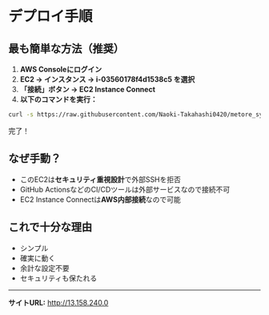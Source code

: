 # デプロイ手順

## 最も簡単な方法（推奨）

1. **AWS Consoleにログイン**
2. **EC2 → インスタンス → i-03560178f4d1538c5 を選択**
3. **「接続」ボタン → EC2 Instance Connect**
4. **以下のコマンドを実行：**

```bash
curl -s https://raw.githubusercontent.com/Naoki-Takahashi0420/metore_system/main/deploy-manual.sh | bash
```

完了！

## なぜ手動？

- このEC2は**セキュリティ重視設計**で外部SSHを拒否
- GitHub ActionsなどのCI/CDツールは外部サービスなので接続不可
- EC2 Instance Connectは**AWS内部接続**なので可能

## これで十分な理由

- シンプル
- 確実に動く
- 余計な設定不要
- セキュリティも保たれる

---

**サイトURL:** http://13.158.240.0
